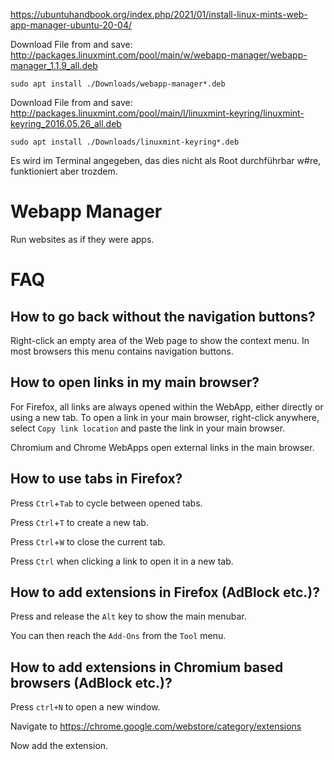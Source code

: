 https://ubuntuhandbook.org/index.php/2021/01/install-linux-mints-web-app-manager-ubuntu-20-04/

Download File from and save: 
http://packages.linuxmint.com/pool/main/w/webapp-manager/webapp-manager_1.1.9_all.deb

```
sudo apt install ./Downloads/webapp-manager*.deb
```

Download File from and save: 
http://packages.linuxmint.com/pool/main/l/linuxmint-keyring/linuxmint-keyring_2016.05.26_all.deb
```
sudo apt install ./Downloads/linuxmint-keyring*.deb
```

Es wird im Terminal angegeben, das dies nicht als Root durchführbar w#re, funktioniert aber trozdem.


# Webapp Manager

Run websites as if they were apps.

FAQ
===

How to go back without the navigation buttons?
----------------------------------------------

Right-click an empty area of the Web page to show the context menu. In most browsers this menu contains navigation buttons.

How to open links in my main browser?
-------------------------------------

For Firefox, all links are always opened within the WebApp, either directly or using a new tab.
To open a link in your main browser, right-click anywhere, select `Copy link location` and paste the link in your main browser. 

Chromium and Chrome WebApps open external links in the main browser.

How to use tabs in Firefox?
---------------------------

Press `Ctrl`+`Tab` to cycle between opened tabs.

Press `Ctrl`+`T` to create a new tab.

Press `Ctrl`+`W` to close the current tab.

Press `Ctrl` when clicking a link to open it in a new tab.

How to add extensions in Firefox (AdBlock etc.)?
------------------------------------------------

Press and release the `Alt` key to show the main menubar.

You can then reach the `Add-Ons` from the `Tool` menu.

How to add extensions in Chromium based browsers (AdBlock etc.)?
----------------------------------------------------------------

Press `ctrl+N` to open a new window.

Navigate to https://chrome.google.com/webstore/category/extensions

Now add the extension.
